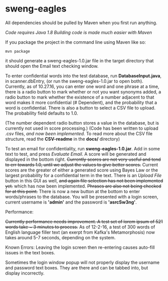 # sweng-eagles

All dependencies should be pulled by Maven when you first run anything.

*Code requires Java 1.8*
*Building code is made much easier with Maven*

If you package the project in the command line using Maven like so:

`mvn package`

it should generate a sweng-eagles-1.0.jar file in the target directory that should open the Email text checking window.


To enter confidential words into the test database, run **DatabaseInput.java**, in scanner.dbEntry, (or run the
sweng-eagles-1.0.jar to open both). Currently,
as of 10.27.16, you can enter one word and one phrase at a time, there is a radio button to mark whether or not you want
synonyms added, a radio button to mark whether the existence of a number adjacent to that word makes it
more confidential (# Dependent), and the probability that a word is confidential. There is also a button to select
a CSV file to upload. The probability field defaults to 1.0.

(The number dependent radio button stores a value in the database, but is currently not used in score processing.)
(Code has been written to upload .csv files, *and now been implemented.* To read more about the CSV file structure, read the **CSV-readme** in the **docs/** directory)

To test an email for confidentiality, run
**sweng-eagles-1.0.jar**. Add in some text to test,
and press *Evaluate Email*. A score will be generated and displayed in the bottom right. 
~~Currently scores are
not very useful and tend to err towards 1.0, until we adjust the values to give better scores.~~ Current scores are the greater of either a generated score using Bayes Law or the largest probability for a confidential term in the text. There is an
*Upload File* button in this GUI as well, ~~and again file selection has not been implemented yet.~~ which has now been implemented.
~~Phrases are also not being checked for at this point.~~ There is now a new button at the bottom to enter words/phrases to the database. You will be presented with a login screen, current username is **'admin'** and the password is **'asrcSw3ng'**.

Performance:

~~Currently performance needs improvement. A test set of lorem ipsum of 521 words take ~ 3 minutes to process.~~
As of 12-2-16, a test of 300 words of English language filler text (an exerpt from Kafka's Metamorphosis) now takes around 5-7 seconds, depending on the system.

Known Errors:
Leaving the login screen then re-entering causes auto-fill issues in the text boxes.

Sometimes the login window popup will not properly display the username and password text boxes. They are there and can be tabbed into, but display incorrectly.